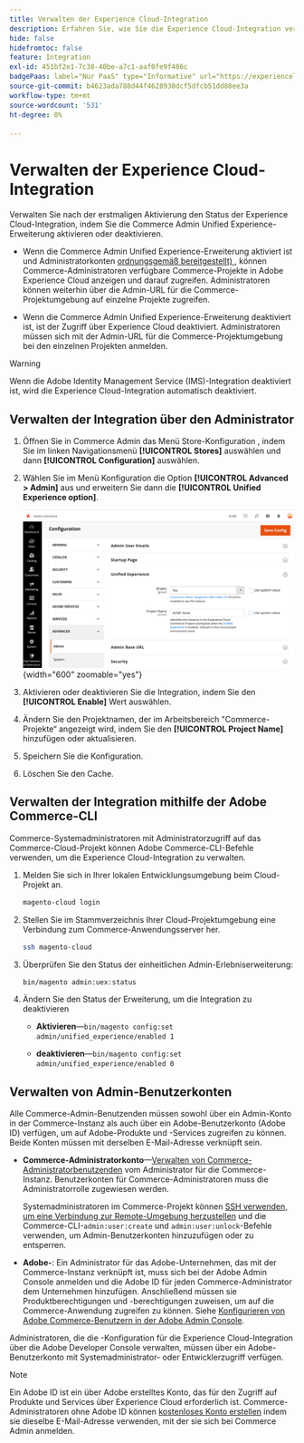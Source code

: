```yaml
---
title: Verwalten der Experience Cloud-Integration
description: Erfahren Sie, wie Sie die Experience Cloud-Integration verwalten und Probleme beheben
hide: false
hidefromtoc: false
feature: Integration
exl-id: 451bf2e1-7c38-40be-a7c1-aaf0fe9f486c
badgePaas: label="Nur PaaS" type="Informative" url="https://experienceleague.adobe.com/en/docs/commerce/user-guides/product-solutions" tooltip="Gilt nur für Adobe Commerce in Cloud-Projekten (von Adobe verwaltete PaaS-Infrastruktur) und lokale Projekte."
source-git-commit: b4623ada788d44f4628930dcf5dfcb51dd88ee3a
workflow-type: tm+mt
source-wordcount: '531'
ht-degree: 0%

---
```


# Verwalten der Experience Cloud-Integration

Verwalten Sie nach der erstmaligen Aktivierung den Status der Experience Cloud-Integration, indem Sie die Commerce Admin Unified Experience-Erweiterung aktivieren oder deaktivieren.

- Wenn die Commerce Admin Unified Experience-Erweiterung aktiviert ist und Administratorkonten [ordnungsgemäß bereitgestellt) ](#manage-admin-user-accounts), können Commerce-Administratoren verfügbare Commerce-Projekte in Adobe Experience Cloud anzeigen und darauf zugreifen. Administratoren können weiterhin über die Admin-URL für die Commerce-Projektumgebung auf einzelne Projekte zugreifen.

- Wenn die Commerce Admin Unified Experience-Erweiterung deaktiviert ist, ist der Zugriff über Experience Cloud deaktiviert. Administratoren müssen sich mit der Admin-URL für die Commerce-Projektumgebung bei den einzelnen Projekten anmelden.

>[!WARNING]
>
>Wenn die Adobe Identity Management Service (IMS)-Integration deaktiviert ist, wird die Experience Cloud-Integration automatisch deaktiviert.

## Verwalten der Integration über den Administrator

1. Öffnen Sie in Commerce Admin das Menü Store-Konfiguration , indem Sie im linken Navigationsmenü **[!UICONTROL Stores]** auswählen und dann **[!UICONTROL Configuration]** auswählen.

1. Wählen Sie im Menü Konfiguration die Option **[!UICONTROL Advanced > Admin]** aus und erweitern Sie dann die **[!UICONTROL Unified Experience option]**.

   ![Admin Store-Konfiguration für die Experience Cloud-Integration](./assets/admin-uex-manage-settings.png){width="600" zoomable="yes"}

1. Aktivieren oder deaktivieren Sie die Integration, indem Sie den **[!UICONTROL Enable]** Wert auswählen.

1. Ändern Sie den Projektnamen, der im Arbeitsbereich &quot;Commerce-Projekte“ angezeigt wird, indem Sie den **[!UICONTROL Project Name]** hinzufügen oder aktualisieren.

1. Speichern Sie die Konfiguration.

1. Löschen Sie den Cache.

## Verwalten der Integration mithilfe der Adobe Commerce-CLI

Commerce-Systemadministratoren mit Administratorzugriff auf das Commerce-Cloud-Projekt können Adobe Commerce-CLI-Befehle verwenden, um die Experience Cloud-Integration zu verwalten.

1. Melden Sie sich in Ihrer lokalen Entwicklungsumgebung beim Cloud-Projekt an.

   ```bash
   magento-cloud login
   ```

1. Stellen Sie im Stammverzeichnis Ihrer Cloud-Projektumgebung eine Verbindung zum Commerce-Anwendungsserver her.

   ```bash
   ssh magento-cloud
   ```

1. Überprüfen Sie den Status der einheitlichen Admin-Erlebniserweiterung:

   ```bash
   bin/magento admin:uex:status
   ```

1. Ändern Sie den Status der Erweiterung, um die Integration zu deaktivieren

   - **Aktivieren**—`bin/magento config:set admin/unified_experience/enabled 1`

   - **deaktivieren**—`bin/magento config:set admin/unified_experience/enabled 0`

## Verwalten von Admin-Benutzerkonten

Alle Commerce-Admin-Benutzenden müssen sowohl über ein Admin-Konto in der Commerce-Instanz als auch über ein Adobe-Benutzerkonto (Adobe ID) verfügen, um auf Adobe-Produkte und -Services zugreifen zu können. Beide Konten müssen mit derselben E-Mail-Adresse verknüpft sein.

- **Commerce-Administratorkonto**—[Verwalten von Commerce-Administratorbenutzenden](../systems/permissions-users-all.md) vom Administrator für die Commerce-Instanz. Benutzerkonten für Commerce-Administratoren muss die Administratorrolle zugewiesen werden.

  Systemadministratoren im Commerce-Projekt können [SSH verwenden, um eine Verbindung zur Remote-Umgebung herzustellen](https://experienceleague.adobe.com/docs/commerce-cloud-service/user-guide/develop/secure-connections.html#connect-to-a-remote-environment) und die Commerce-CLI-`admin:user:create` und `admin:user:unlock`-Befehle verwenden, um Admin-Benutzerkonten hinzuzufügen oder zu entsperren.

- **Adobe-**: Ein Administrator für das Adobe-Unternehmen, das mit der Commerce-Instanz verknüpft ist, muss sich bei der Adobe Admin Console anmelden und die Adobe ID für jeden Commerce-Administrator dem Unternehmen hinzufügen. Anschließend müssen sie Produktberechtigungen und -berechtigungen zuweisen, um auf die Commerce-Anwendung zugreifen zu können. Siehe [Konfigurieren von Adobe Commerce-Benutzern in der Adobe Admin Console](adobe-ims-config.md#step-4-configure-adobe-commerce-users-in-the-adobe-admin-console).

Administratoren, die die -Konfiguration für die Experience Cloud-Integration über die Adobe Developer Console verwalten, müssen über ein Adobe-Benutzerkonto mit Systemadministrator- oder Entwicklerzugriff verfügen.

>[!NOTE]
>
>Ein Adobe ID ist ein über Adobe erstelltes Konto, das für den Zugriff auf Produkte und Services über Experience Cloud erforderlich ist. Commerce-Administratoren ohne Adobe ID können [kostenloses Konto erstellen](https://helpx.adobe.com/manage-account/using/create-update-adobe-id.html) indem sie dieselbe E-Mail-Adresse verwenden, mit der sie sich bei Commerce Admin anmelden.
